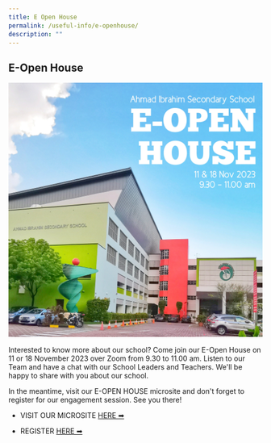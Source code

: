 ```yaml
---
title: E Open House
permalink: /useful-info/e-openhouse/
description: ""
---
```

## E-Open House

![](/images/Mainpage/eopen%20house.jpg)

Interested to know more about our school? Come join our E-Open House on 11 or 18 November 2023 over Zoom from 9.30 to 11.00 am.  Listen to our Team and have a chat with our School Leaders and Teachers. We'll be happy to share with you about our school.

In the meantime, visit our E-OPEN HOUSE microsite and don't forget to register for our engagement session. See you there!

- VISIT OUR MICROSITE [HERE ➡](https://sites.google.com/moe.edu.sg/aieopenhouse2023/home)

- REGISTER [HERE ➡](https://go.gov.sg/aieopenhouse2023)